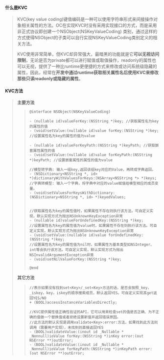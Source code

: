 #### 什么是KVC

> KVC\(key value coding\)键值编码是一种可以使用字符串形式来间接操作对象相关属性的方法。OC在实现KVC时没有采用实现接口的方式，而是采用非正式协议即创建一个NSObject\(NSKeyValueCoding\) 类别，通过这样的方式使得NSObject的子类可以自行实现NSKeyValueCoding类别定义的相关方法。
>
> KVC使用非常简单，但KVC却异常强大，最暗黑的功能就是它**可以无视访问限制**，无论是否为private都可以进行赋值或取值操作，readonly的属性也可以无视，提供了一种比runtime更便捷的方式来修改或访问系统级隐藏的属性，因此，经常在**开发中通过runtime获取相关属性名后使用KVC来修改那些只读readonly或隐藏的属性**。

#### KVC方法

> **主要方法**
>
> > ```
> > @interface NSObject(NSKeyValueCoding)
> >
> > - (nullable id)valueForKey:(NSString *)key; //获取属性名为key的属性的值
> > - (void)setValue:(nullable id)value forKey:(NSString *)key; //设置属性名为key的属性的值为value
> >
> > - (nullable id)valueForKeyPath:(NSString *)keyPath; //获取嵌套属性属性的值
> > - (void)setValue:(nullable id)value forKeyPath:(NSString *)keyPath; //设置嵌套属性的属性的值为value
> >
> > //模型转字典: 输入一组key,返回该组key对应的Value，再转成字典返回。
> > - (NSDictionary<NSString *, id> *)dictionaryWithValuesForKeys:(NSArray<NSString *> *)keys;
> > //字典转模型: 输入一个字典，将字典中对应的value赋值给模型相应的成员变量。
> > - (void)setValuesForKeysWithDictionary:(NSDictionary<NSString *, id> *)keyedValues;
> >
> >
> > //获取属性名为key的属性值时，如果属性不存在则执行该方法。可自定义实现，默认实现方式为抛出NSUnknownKeyException异常
> > - (nullable id)valueForUndefinedKey:(NSString *)key;
> > //设置属性名为key的属性值为value时，如果属性不存在则执行该方法。可自定义实现，默认实现方式为抛出NSUnknownKeyException异常
> > - (void)setValue:(nullable id)value forUndefinedKey:(NSString *)key;
> > //设置属性名为key的属性值为nil时，如果属性为基本类型如NSInteger、int等会执行该方法。可自定义实现，默认实现方式为抛出NSInvalidArgumentException异常
> > - (void)setNilValueForKey:(NSString *)key;
> >
> > @end
> > ```
>
> **其它方法**
>
> > ```
> > //表示如果没有找到set<Key>/_set<Key>方法的话，是否会按照_key，_iskey，key，iskey的顺序搜索成员，默认返回YES。可自定义实现其get返回YES/NO
> > + (BOOL)accessInstanceVariablesDirectly;
> >
> > //KVC提供属性值正确性验证的API，它可以用来检查set的值是否正确、为不正确的值做一个替换值或者拒绝设置新值并返回错误原因。
> > //此方法的默认实现是调用validate<Key>:error:方法，如果找到此方法则调用（需要用户实现），未找到则直接返回YES
> > - (BOOL)validateValue:(inout id _Nullable * _Nonnull)ioValue forKey:(NSString *)inKey error:(out NSError **)outError;
> > - (BOOL)validateValue:(inout id _Nullable * _Nonnull)ioValue forKeyPath:(NSString *)inKeyPath error:(out NSError **)outError;
> > ```

#### 



